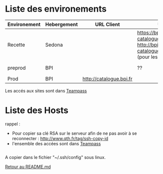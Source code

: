 Liste des environements
=============

 Environement | Hebergement | URL Client | URL Sedona | IP | Déploiement
---|---|---|---|---|---
 Recette | Sedona |  | https://bpi-catalogue.dev.sedona.fr + http://bpi-catalogue.dev.sedona.fr:8025 (pour les mails) |  212.129.23.220 | Via [AWX](https://awx.cicd.sedona.fr)
 preprod | BPI  | | ?? |  | Email au client
 Prod | BPI | http://catalogue.bpi.fr | | Email au client

Les accés aux sites sont dans [Teampass](https://teampass.sedona.fr)

Liste des Hosts 
=============

rappel :
- Pour copier sa clé RSA sur le serveur afin de ne pas avoir à se reconnecter :  http://www.qth.fr/tag/ssh-copy-id
- l'ensemble des accées sont dans [Teampass](https://teampass.sedona.fr)

```

```

A copier dans le fichier "~/.ssh/config" sous linux.

[Retour au README.md](../README.md)
